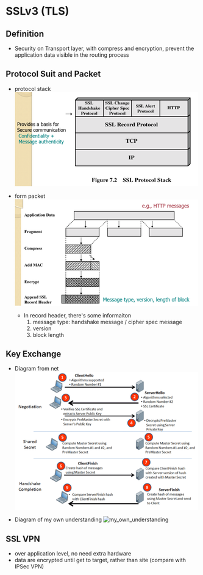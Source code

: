 # SSLv3 (TLS)

## Definition
* Security on Transport layer, with compress and encryption, prevent the application data visible in the routing process

## Protocol Suit and Packet
* protocol stack
![protocol stack](ssl_protocol.png)

* form packet
![packet info](ssl_form_packet.png)

    * In record header, there's some informaiton
        1. message type: handshake message / cipher spec message
        1. version
        1. block length

## Key Exchange 
* Diagram from net
![key exchange](ssl_key_exchange.png)

* Diagram of my own understanding
![my_own_understanding](http://www.plantuml.com/plantuml/proxy?src=https://raw.github.com/supermartinyang/Notes/master/security/ssl_key_exchange.txt)

## SSL VPN
* over application level, no need extra hardware
* data are encrypted until get to target, rather than site (compare with IPSec VPN)